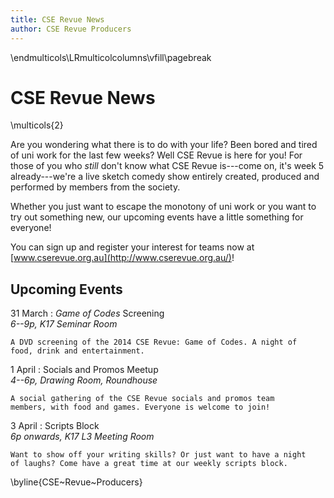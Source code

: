 ```yaml
---
title: CSE Revue News
author: CSE Revue Producers
---
```


\endmulticols\LRmulticolcolumns\vfill\pagebreak

CSE Revue News
==============

\multicols{2}

Are you wondering what there is to do with your life? Been bored and
tired of uni work for the last few weeks? Well CSE Revue is here for
you! For those of you who _still_ don't know what CSE Revue is---come
on, it's week 5 already---we're a live sketch comedy show entirely
created, produced and performed by members from the society.

Whether you just want to escape the monotony of uni work or you want
to try out something new, our upcoming events have a little something
for everyone!

You can sign up and register your interest for teams now at
[www.cserevue.org.au](http://www.cserevue.org.au/)!

Upcoming Events
---------------

31 March
:    _Game of Codes_ Screening  
    _6--9p, K17 Seminar Room_

    A DVD screening of the 2014 CSE Revue: Game of Codes. A night of
    food, drink and entertainment.

1 April
:    Socials and Promos Meetup  
    _4--6p, Drawing Room, Roundhouse_

    A social gathering of the CSE Revue socials and promos team
    members, with food and games. Everyone is welcome to join!

3 April
:    Scripts Block  
    _6p onwards, K17 L3 Meeting Room_

    Want to show off your writing skills? Or just want to have a night
    of laughs? Come have a great time at our weekly scripts block.

\byline{CSE~Revue~Producers}
